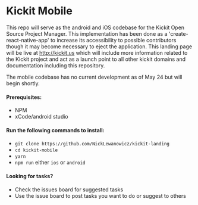 # Kickit Mobile
This repo will serve as the android and iOS codebase for the Kickit Open Source Project Manager. This implementation has been done as a 'create-react-native-app' to increase its accessibility to possible contributors though it may become necessary to eject the application. This landing page will be live at http://kickit.us which will include more information related to the Kickit project and act as a launch point to all other kickit domains and documentation including this repository.

The mobile codebase has no current development as of May 24 but will begin shortly.

#### Prerequisites:
- NPM
- xCode/android studio

#### Run the following commands to install:

- `git clone https://github.com/NickLewanowicz/kickit-landing`
- `cd kickit-mobile`
- `yarn`
- `npm run` either `ios` or `android`

#### Looking for tasks?

- Check the issues board for suggested tasks
- Use the issue board to post tasks you want to do or suggest to others

